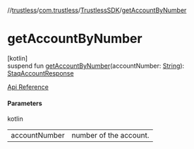 //[trustless](../../../index.md)/[com.trustless](../index.md)/[TrustlessSDK](index.md)/[getAccountByNumber](get-account-by-number.md)

# getAccountByNumber

[kotlin]\
suspend fun [getAccountByNumber](get-account-by-number.md)(accountNumber: [String](https://kotlinlang.org/api/latest/jvm/stdlib/kotlin/-string/index.html)): [StaqAccountResponse](../../com.trustless.requests.accounts/-staq-account-response/index.md)

[Api Reference](https://developer.finto.io/docs/apis/accounts#/Accounts/Get%20an%20account)

#### Parameters

kotlin

| | |
|---|---|
| accountNumber | number of the account. |
